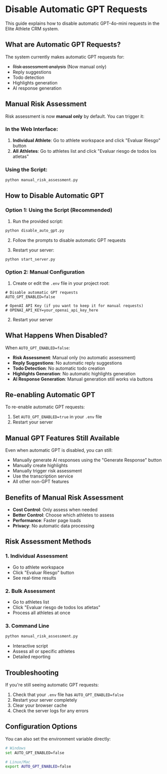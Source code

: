 # Disable Automatic GPT Requests

This guide explains how to disable automatic GPT-4o-mini requests in the Elite Athlete CRM system.

## What are Automatic GPT Requests?

The system currently makes automatic GPT requests for:
- ~~Risk assessment analysis~~ (Now manual only)
- Reply suggestions
- Todo detection
- Highlights generation
- AI response generation

## Manual Risk Assessment

Risk assessment is now **manual only** by default. You can trigger it:

### In the Web Interface:
1. **Individual Athlete**: Go to athlete workspace and click "Evaluar Riesgo" button
2. **All Athletes**: Go to athletes list and click "Evaluar riesgo de todos los atletas"

### Using the Script:
```bash
python manual_risk_assessment.py
```

## How to Disable Automatic GPT

### Option 1: Using the Script (Recommended)

1. Run the provided script:
```bash
python disable_auto_gpt.py
```

2. Follow the prompts to disable automatic GPT requests

3. Restart your server:
```bash
python start_server.py
```

### Option 2: Manual Configuration

1. Create or edit the `.env` file in your project root:
```env
# Disable automatic GPT requests
AUTO_GPT_ENABLED=false

# OpenAI API Key (if you want to keep it for manual requests)
# OPENAI_API_KEY=your_openai_api_key_here
```

2. Restart your server

## What Happens When Disabled?

When `AUTO_GPT_ENABLED=false`:

- **Risk Assessment**: Manual only (no automatic assessment)
- **Reply Suggestions**: No automatic reply suggestions
- **Todo Detection**: No automatic todo creation
- **Highlights Generation**: No automatic highlights generation
- **AI Response Generation**: Manual generation still works via buttons

## Re-enabling Automatic GPT

To re-enable automatic GPT requests:

1. Set `AUTO_GPT_ENABLED=true` in your `.env` file
2. Restart your server

## Manual GPT Features Still Available

Even when automatic GPT is disabled, you can still:
- Manually generate AI responses using the "Generate Response" button
- Manually create highlights
- Manually trigger risk assessment
- Use the transcription service
- All other non-GPT features

## Benefits of Manual Risk Assessment

- **Cost Control**: Only assess when needed
- **Better Control**: Choose which athletes to assess
- **Performance**: Faster page loads
- **Privacy**: No automatic data processing

## Risk Assessment Methods

### 1. Individual Assessment
- Go to athlete workspace
- Click "Evaluar Riesgo" button
- See real-time results

### 2. Bulk Assessment
- Go to athletes list
- Click "Evaluar riesgo de todos los atletas"
- Process all athletes at once

### 3. Command Line
```bash
python manual_risk_assessment.py
```
- Interactive script
- Assess all or specific athletes
- Detailed reporting

## Troubleshooting

If you're still seeing automatic GPT requests:

1. Check that your `.env` file has `AUTO_GPT_ENABLED=false`
2. Restart your server completely
3. Clear your browser cache
4. Check the server logs for any errors

## Configuration Options

You can also set the environment variable directly:

```bash
# Windows
set AUTO_GPT_ENABLED=false

# Linux/Mac
export AUTO_GPT_ENABLED=false
```
